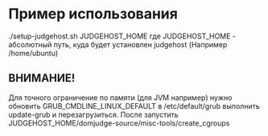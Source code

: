 # Пример использования
./setup-judgehost.sh JUDGEHOST_HOME
где JUDGEHOST_HOME - абсолютный путь, куда будет установлен judgehost (Например /home/ubuntu)

## ВНИМАНИЕ!
Для точного ограничение по памяти (для JVM например) нужно обновить GRUB_CMDLINE_LINUX_DEFAULT в /etc/default/grub выполнить update-grub и перезагрузиться.
После запустить JUDGEHOST_HOME/domjudge-source/misc-tools/create_cgroups
